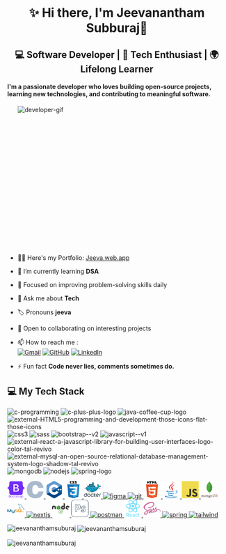 <h1 align="center">✨ Hi there, I'm Jeevanantham Subburaj👋  </h1>
<h2 align="center">💻 Software Developer | 🚀 Tech Enthusiast | 🌍 Lifelong Learner</h2>

<h4>I'm a passionate developer who loves building open-source projects, learning new technologies, and contributing to meaningful software.  </h4>

 <img  align="right" src="https://i.pinimg.com/originals/66/83/3e/66833e07d6fb9eb5d724e47d0c814285.gif" alt="developer-gif" height="340" width="480"  /> 
 
- 👨‍💻 Here's my Portfolio: [Jeeva.web.app](https://johndoe.dev)
- 🌱 I’m currently learning **DSA**
- 🎯 Focused on improving problem-solving skills daily
- 💬 Ask me about **Tech**
- 🏷️ Pronouns  **jeeva**
- 🤝 Open to collaborating on interesting projects
- 📫 How to reach me :<br>
[![Gmail](https://img.shields.io/badge/Gmail-D14836?style=for-the-badge&logo=gmail&logoColor=white)](mailto:youremail@gmail.com)     [![GitHub](https://img.shields.io/badge/GitHub-181717?style=for-the-badge&logo=github&logoColor=white)](https://github.com/yourusername)     [![LinkedIn](https://img.shields.io/badge/LinkedIn-0077B5?style=for-the-badge&logo=linkedin&logoColor=white)](https://linkedin.com/in/yourprofile)

- ⚡ Fun fact **Code never lies, comments sometimes do.**


<h2 align="left">💻 My Tech Stack</h2>
<img width="60" height="60" src="https://img.icons8.com/color/100/c-programming.png" alt="c-programming"/>
<img width="60" height="60" src="https://img.icons8.com/nolan/96/c-plus-plus-logo.png" alt="c-plus-plus-logo"/>

<img width="65" height="65" src="https://img.icons8.com/3d-fluency/94/java-coffee-cup-logo.png" alt="java-coffee-cup-logo"/>
<img width="55" height="55" src="https://img.icons8.com/external-those-icons-flat-those-icons/96/external-HTML5-programming-and-development-those-icons-flat-those-icons.png" alt="external-HTML5-programming-and-development-those-icons-flat-those-icons"/>

<img width="65" height="65" src="https://img.icons8.com/color/96/css3.png" alt="css3"/>

<img width="60" height="60" src="https://img.icons8.com/color/96/sass.png" alt="sass"/>

<img width="60" height="60" src="https://img.icons8.com/color/96/bootstrap--v2.png" alt="bootstrap--v2"/>

<img width="60" height="60" src="https://img.icons8.com/color/96/javascript--v1.png" alt="javascript--v1"/>

<img width="60" height="60" src="https://img.icons8.com/external-tal-revivo-color-tal-revivo/96/external-react-a-javascript-library-for-building-user-interfaces-logo-color-tal-revivo.png" alt="external-react-a-javascript-library-for-building-user-interfaces-logo-color-tal-revivo"/>

<img width="60" height="60" src="https://img.icons8.com/external-tal-revivo-shadow-tal-revivo/96/external-mysql-an-open-source-relational-database-management-system-logo-shadow-tal-revivo.png" alt="external-mysql-an-open-source-relational-database-management-system-logo-shadow-tal-revivo"/>
<img width="60" height="60" src="https://img.icons8.com/color/96/mongodb.png" alt="mongodb"/>

<img width="60" height="60" src="https://img.icons8.com/color/96/nodejs.png" alt="nodejs"/>



<img width="60" height="60" src="https://img.icons8.com/color/96/spring-logo.png" alt="spring-logo"/>
<p align="left"> <a href="https://getbootstrap.com" target="_blank" rel="noreferrer"> <img src="https://raw.githubusercontent.com/devicons/devicon/master/icons/bootstrap/bootstrap-plain-wordmark.svg" alt="bootstrap" width="40" height="40"/> </a> <a href="https://www.cprogramming.com/" target="_blank" rel="noreferrer"> <img src="https://raw.githubusercontent.com/devicons/devicon/master/icons/c/c-original.svg" alt="c" width="40" height="40"/> </a> <a href="https://www.w3schools.com/cpp/" target="_blank" rel="noreferrer"> <img src="https://raw.githubusercontent.com/devicons/devicon/master/icons/cplusplus/cplusplus-original.svg" alt="cplusplus" width="40" height="40"/> </a> <a href="https://www.w3schools.com/css/" target="_blank" rel="noreferrer"> <img src="https://raw.githubusercontent.com/devicons/devicon/master/icons/css3/css3-original-wordmark.svg" alt="css3" width="40" height="40"/> </a> <a href="https://www.docker.com/" target="_blank" rel="noreferrer"> <img src="https://raw.githubusercontent.com/devicons/devicon/master/icons/docker/docker-original-wordmark.svg" alt="docker" width="40" height="40"/> </a> <a href="https://www.figma.com/" target="_blank" rel="noreferrer"> <img src="https://www.vectorlogo.zone/logos/figma/figma-icon.svg" alt="figma" width="40" height="40"/> </a> <a href="https://git-scm.com/" target="_blank" rel="noreferrer"> <img src="https://www.vectorlogo.zone/logos/git-scm/git-scm-icon.svg" alt="git" width="40" height="40"/> </a> <a href="https://www.w3.org/html/" target="_blank" rel="noreferrer"> <img src="https://raw.githubusercontent.com/devicons/devicon/master/icons/html5/html5-original-wordmark.svg" alt="html5" width="40" height="40"/> </a> <a href="https://www.java.com" target="_blank" rel="noreferrer"> <img src="https://raw.githubusercontent.com/devicons/devicon/master/icons/java/java-original.svg" alt="java" width="40" height="40"/> </a> <a href="https://developer.mozilla.org/en-US/docs/Web/JavaScript" target="_blank" rel="noreferrer"> <img src="https://raw.githubusercontent.com/devicons/devicon/master/icons/javascript/javascript-original.svg" alt="javascript" width="40" height="40"/> </a> <a href="https://www.mongodb.com/" target="_blank" rel="noreferrer"> <img src="https://raw.githubusercontent.com/devicons/devicon/master/icons/mongodb/mongodb-original-wordmark.svg" alt="mongodb" width="40" height="40"/> </a> <a href="https://www.mysql.com/" target="_blank" rel="noreferrer"> <img src="https://raw.githubusercontent.com/devicons/devicon/master/icons/mysql/mysql-original-wordmark.svg" alt="mysql" width="40" height="40"/> </a> <a href="https://nextjs.org/" target="_blank" rel="noreferrer"> <img src="https://cdn.worldvectorlogo.com/logos/nextjs-2.svg" alt="nextjs" width="40" height="40"/> </a> <a href="https://nodejs.org" target="_blank" rel="noreferrer"> <img src="https://raw.githubusercontent.com/devicons/devicon/master/icons/nodejs/nodejs-original-wordmark.svg" alt="nodejs" width="40" height="40"/> </a> <a href="https://www.photoshop.com/en" target="_blank" rel="noreferrer"> <img src="https://raw.githubusercontent.com/devicons/devicon/master/icons/photoshop/photoshop-line.svg" alt="photoshop" width="40" height="40"/> </a> <a href="https://postman.com" target="_blank" rel="noreferrer"> <img src="https://www.vectorlogo.zone/logos/getpostman/getpostman-icon.svg" alt="postman" width="40" height="40"/> </a> <a href="https://reactjs.org/" target="_blank" rel="noreferrer"> <img src="https://raw.githubusercontent.com/devicons/devicon/master/icons/react/react-original-wordmark.svg" alt="react" width="40" height="40"/> </a> <a href="https://sass-lang.com" target="_blank" rel="noreferrer"> <img src="https://raw.githubusercontent.com/devicons/devicon/master/icons/sass/sass-original.svg" alt="sass" width="40" height="40"/> </a> <a href="https://spring.io/" target="_blank" rel="noreferrer"> <img src="https://www.vectorlogo.zone/logos/springio/springio-icon.svg" alt="spring" width="40" height="40"/> </a> <a href="https://tailwindcss.com/" target="_blank" rel="noreferrer"> <img src="https://www.vectorlogo.zone/logos/tailwindcss/tailwindcss-icon.svg" alt="tailwind" width="40" height="40"/> </a> </p>

<p><img align="left" src="https://github-readme-stats.vercel.app/api/top-langs?username=jeevananthamsuburaj&show_icons=true&locale=en&layout=compact" alt="jeevananthamsuburaj" /></p>

<p>&nbsp;<img align="center" src="https://github-readme-stats.vercel.app/api?username=jeevananthamsuburaj&show_icons=true&locale=en" alt="jeevananthamsuburaj" /></p>

<p><img align="center" src="https://github-readme-streak-stats.herokuapp.com/?user=jeevananthamsuburaj&" alt="jeevananthamsuburaj" /></p>
